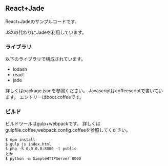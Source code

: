 ## React+Jade

React+Jadeのサンプルコードです。

JSXの代わりにJadeを利用しています。

### ライブラリ

以下のライブラリで構成されています。

* lodash
* react
* jade

詳しくはpackage.jsonを参照ください。
Javascriptはcoffeescriptで書いています。
エントリーはboot.coffeeです。

### ビルド

ビルドツールはgulp+webpackです。
詳しくはgulpfile.coffee,webpack.config.coffeeを参照してください。

```
$ npm install
$ gulp js index.html
$ php -S 0.0.0.0:8000 -t public
とか
$ python -m SimpleHTTPServer 8000
```
